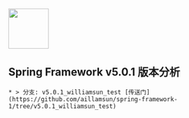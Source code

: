 # <img src="src/docs/asciidoc/images/spring-framework.png" width="80" height="80"> 

## Spring Framework v5.0.1 版本分析

    * > 分支: v5.0.1_williamsun_test [传送门](https://github.com/aillamsun/spring-framework-1/tree/v5.0.1_williamsun_test)

